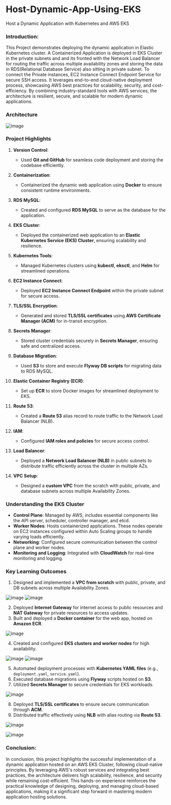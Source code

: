 # Host-Dynamic-App-Using-EKS
Host a Dynamic Application with Kubernetes and AWS EKS 

### Introduction:
This Project demonstrates deploying the dynamic application in Elastic Kubernetes cluster. A Containerized Application is deployed in EKS Cluster in the private subnets and and its fronted with the Network Load Balancer for routing the traffic across multiple availability zones and storing the data in RDS(Relational Database Service) also sitting in private subnet. To connect the Private instances, EC2 Instance Connect Endpoint Service for secure SSH access. It leverages end-to-end cloud-native deployment process, showcasing AWS best practices for scalability, security, and cost-efficiency. By combining industry-standard tools with AWS services, the architecture is resilient, secure, and scalable for modern dynamic applications.

### Architecture
![image](https://github.com/user-attachments/assets/9b1a00f4-f0c1-41fa-b701-4911ca6686f9)



### **Project Highlights**

1. **Version Control**:
   - Used **Git and GitHub** for seamless code deployment and storing the codebase efficiently.

2. **Containerization**:
   - Containerized the dynamic web application using **Docker** to ensure consistent runtime environments.

3. **RDS MySQL**:
   - Created and configured **RDS MySQL** to serve as the database for the application.

4. **EKS Cluster**:
   - Deployed the containerized web application to an **Elastic Kubernetes Service (EKS) Cluster**, ensuring scalability and resilience.

5. **Kubernetes Tools**:
   - Managed Kubernetes clusters using **kubectl**, **eksctl**, and **Helm** for streamlined operations.

6. **EC2 Instance Connect**:
   - Deployed **EC2 Instance Connect Endpoint** within the private subnet for secure access.

7. **TLS/SSL Encryption**:
   - Generated and stored **TLS/SSL certificates** using **AWS Certificate Manager (ACM)** for in-transit encryption.

8. **Secrets Manager**:
   - Stored cluster credentials securely in **Secrets Manager**, ensuring safe and centralized access.

9. **Database Migration**:
   - Used **S3** to store and execute **Flyway DB scripts** for migrating data to RDS MySQL.

10. **Elastic Container Registry (ECR)**:
    - Set up **ECR** to store Docker images for streamlined deployment to EKS.

11. **Route 53**:
    - Created a **Route 53** alias record to route traffic to the Network Load Balancer (NLB).

12. **IAM**:
    - Configured **IAM roles and policies** for secure access control.

13. **Load Balancer**:
    - Deployed a **Network Load Balancer (NLB)** in public subnets to distribute traffic efficiently across the cluster in multiple AZs.

14. **VPC Setup**:
    - Designed a **custom VPC** from the scratch with public, private, and database subnets across multiple Availability Zones.


### **Understanding the EKS Cluster**

- **Control Plane**: Managed by AWS, includes essential components like the API server, scheduler, controller manager, and etcd.
- **Worker Nodes**: Hosts containerized applications. These nodes operate on EC2 instances configured within Auto Scaling groups to handle varying loads efficiently.
- **Networking**: Configured secure communication between the control plane and worker nodes.
- **Monitoring and Logging**: Integrated with **CloudWatch** for real-time monitoring and logging.


### **Key Learning Outcomes**

1. Designed and implemented a **VPC from scratch** with public, private, and DB subnets across multiple Availability Zones.

![image](https://github.com/user-attachments/assets/113e04c2-9b46-42f1-abbe-209f87538f36)
![image](https://github.com/user-attachments/assets/0deb091a-46e8-4232-9553-37a03618a41a)

2. Deployed **Internet Gateway** for internet access to public resources and **NAT Gateway** for private resources to access updates.
3. Built and deployed a **Docker container** for the web app, hosted on **Amazon ECR**.

![image](https://github.com/user-attachments/assets/75557f19-bea4-4804-8837-d6283e520098)

4. Created and configured **EKS clusters and worker nodes** for high availability.

![image](https://github.com/user-attachments/assets/ac56b3f9-bf25-4b36-9ec4-0834aca0af52)
![image](https://github.com/user-attachments/assets/d0c54171-e976-4bc3-ae90-3156718cb206)

5. Automated deployment processes with **Kubernetes YAML files** (e.g., `deployment.yaml`, `service.yaml`).
6. Executed database migrations using **Flyway** scripts hosted on **S3**.
7. Utilized **Secrets Manager** to secure credentials for EKS workloads.

![image](https://github.com/user-attachments/assets/93d27931-8f04-40bf-9dbb-a1f3256c1156)


8. Deployed **TLS/SSL certificates** to ensure secure communication through **ACM**.
9. Distributed traffic effectively using **NLB** with alias routing via **Route 53**.

![image](https://github.com/user-attachments/assets/55ae24e2-1a3e-403f-ba91-88bdad8d209d)

![image](https://github.com/user-attachments/assets/895310fb-8193-48a8-b099-4720d41fd4f1)
    
### Conclusion:
In conclusion, this project highlights the successful implementation of a dynamic application hosted on an AWS EKS Cluster, following cloud-native principles. By leveraging AWS's robust services and integrating best practices, the architecture delivers high scalability, resilience, and security while remaining cost-efficient. This hands-on experience reinforces the practical knowledge of designing, deploying, and managing cloud-based applications, making it a significant step forward in mastering modern application hosting solutions.

